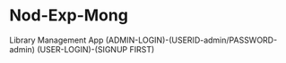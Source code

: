 # Nod-Exp-Mong
Library Management App
(ADMIN-LOGIN)-(USERID-admin/PASSWORD-admin)
(USER-LOGIN)-(SIGNUP FIRST)
